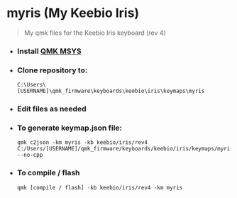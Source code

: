 # myris (My Keebio Iris)
> My qmk files for the Keebio Iris keyboard (rev 4)

* ### Install [QMK MSYS](https://msys.qmk.fm/)
* ### Clone repository to:
    ~~~
    C:\Users\[USERNAME]\qmk_firmware\keyboards\keebio\iris\keymaps\myris
    ~~~
* ### Edit files as needed
* ### To generate keymap.json file:
    ~~~
    qmk c2json -km myris -kb keebio/iris/rev4 C:/Users/[USERNAME]/qmk_firmware/keyboards/keebio/iris/keymaps/myris/keymap.c --no-cpp
    ~~~
* ### To compile / flash
    ~~~
    qmk [compile / flash] -kb keebio/iris/rev4 -km myris
    ~~~
